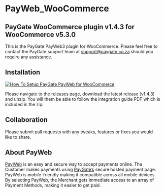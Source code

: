 # PayWeb_WooCommerce
## PayGate WooCommerce plugin v1.4.3 for WooCommerce v5.3.0

This is the PayGate PayWeb3 plugin for WooCommerce. Please feel free to contact the PayGate support team at support@paygate.co.za should you require any assistance.

## Installation
[![How To Setup PayGate PayWeb for WooCommerce](https://appinlet.com/wp-content/uploads/2021/01/How-To-Setup-PayGate-PayWeb-for-WooCommerce.jpg)](https://www.youtube.com/watch?v=MMcEG7FmoEM "How To Setup PayGate PayWeb for WooCommerce")

Please navigate to the [releases page](https://github.com/PayGate/PayWeb_WooCommerce/releases), download the latest release (v1.4.3) and unzip. You will them be able to follow the integration guide PDF which is included in the zip.

## Collaboration

Please submit pull requests with any tweaks, features or fixes you would like to share.

## About PayWeb

[PayWeb](https://www.paygate.co.za/paygate-products/payweb/) is an easy and secure way to accept payments online. The Customer makes payments using [PayGate’s](https://www.paygate.co.za/) secure hosted payment page. PayWeb is mobile-friendly making it compatible across all mobile devices. By selecting PayWeb, the Merchant gets immediate access to an array of Payment Methods, making it easier to get paid.

